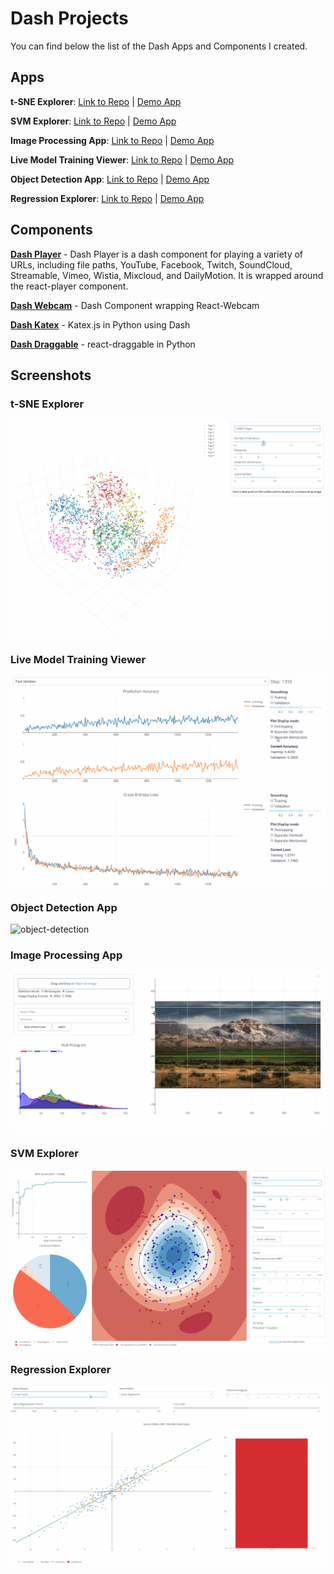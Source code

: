 # Dash Projects
You can find below the list of the Dash Apps and Components I created.

## Apps
**t-SNE Explorer**:
[Link to Repo](https://github.com/plotly/dash-tsne) | [Demo App](https://dash-tsne.plot.ly/)

**SVM Explorer**:
[Link to Repo](https://github.com/plotly/dash-svm) | [Demo App](http://dash-svm.herokuapp.com/)

**Image Processing App**:
[Link to Repo](https://github.com/plotly/dash-image-processing) | [Demo App](http://dash-image-processing.herokuapp.com/)


**Live Model Training Viewer**:
[Link to Repo](https://github.com/plotly/dash-live-model-training) | [Demo App](https://dash-live-model-training.plot.ly/)


**Object Detection App**:
[Link to Repo](https://github.com/plotly/dash-object-detection) | [Demo App](https://dash-object-detection.plot.ly/)


**Regression Explorer**:
[Link to Repo](https://github.com/plotly/dash-regression) | [Demo App](https://dash-regression.herokuapp.com/)

## Components
[**Dash Player**](https://github.com/xhlulu/dash-player) - Dash Player is a dash component for playing a variety of URLs, including file paths, YouTube, Facebook, Twitch, SoundCloud, Streamable, Vimeo, Wistia, Mixcloud, and DailyMotion. It is wrapped around the react-player component.

[**Dash Webcam**](https://github.com/xhlulu/dash-webcam) - Dash Component wrapping React-Webcam

[**Dash Katex**](https://github.com/xhlulu/dash-katex) - Katex.js in Python using Dash

[**Dash Draggable**](https://github.com/xhlulu/dash-draggable) - react-draggable in Python

## Screenshots
### t-SNE Explorer
![tsne](images/tsne.gif)

### Live Model Training Viewer
![live-model-training](images/live-model-training.gif)

### Object Detection App
![object-detection](images/object-detection.gif)

### Image Processing App
![image-processing](images/image-processing.gif)

### SVM Explorer
![svm](images/svm.gif)

### Regression Explorer
![regression](images/regression.gif)
